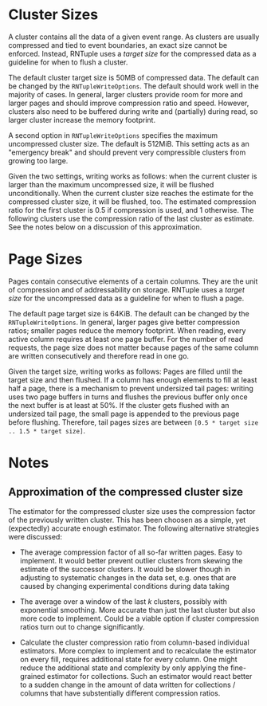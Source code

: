 Cluster Sizes
=============

A cluster contains all the data of a given event range.
As clusters are usually compressed and tied to event boundaries, an exact size cannot be enforced.
Instead, RNTuple uses a *target size* for the compressed data as a guideline for when to flush a cluster.

The default cluster target size is 50MB of compressed data.
The default can be changed by the `RNTupleWriteOptions`.
The default should work well in the majority of cases.
In general, larger clusters provide room for more and larger pages and should improve compression ratio and speed.
However, clusters also need to be buffered during write and (partially) during read,
so larger cluster increase the memory footprint.

A second option in `RNTupleWriteOptions` specifies the maximum uncompressed cluster size.
The default is 512MiB.
This setting acts as an "emergency break" and should prevent very compressible clusters from growing too large.

Given the two settings, writing works as follows:
when the current cluster is larger than the maximum uncompressed size, it will be flushed unconditionally.
When the current cluster size reaches the estimate for the compressed cluster size, it will be flushed, too.
The estimated compression ratio for the first cluster is 0.5 if compression is used, and 1 otherwise.
The following clusters use the compression ratio of the last cluster as estimate.
See the notes below on a discussion of this approximation.


Page Sizes
==========

Pages contain consecutive elements of a certain columns.
They are the unit of compression and of addressability on storage.
RNTuple uses a *target size* for the uncompressed data as a guideline for when to flush a page.

The default page target size is 64KiB.
The default can be changed by the `RNTupleWriteOptions`.
In general, larger pages give better compression ratios; smaller pages reduce the memory footprint.
When reading, every active column requires at least one page buffer.
For the number of read requests, the page size does not matter
because pages of the same column are written consecutively and therefore read in one go.

Given the target size, writing works as follows:
Pages are filled until the target size and then flushed.
If a column has enough elements to fill at least half a page, there is a mechanism to prevent undersized tail pages:
writing uses two page buffers in turns and flushes the previous buffer only once the next buffer is at least at 50%.
If the cluster gets flushed with an undersized tail page,
the small page is appended to the previous page before flushing.
Therefore, tail pages sizes are between `[0.5 * target size .. 1.5 * target size]`.


Notes
=====

Approximation of the compressed cluster size
--------------------------------------------

The estimator for the compressed cluster size uses the compression factor of the previously written cluster.
This has been choosen as a simple, yet (expectedly) accurate enough estimator.
The following alternative strategies were discussed:

  - The average compression factor of all so-far written pages.
    Easy to implement.
    It would better prevent outlier clusters from skewing the estimate of the successor clusters.
    It would be slower though in adjusting to systematic changes in the data set,
    e.g. ones that are caused by changing experimental conditions during data taking

  - The average over a window of the last $k$ clusters, possibly with exponential smoothing.
    More accurate than just the last cluster but also more code to implement.
    Could be a viable option if cluster compression ratios turn out to change significantly.

  - Calculate the cluster compression ratio from column-based individual estimators.
    More complex to implement and to recalculate the estimator on every fill,
    requires additional state for every column.
    One might reduce the additional state and complexity by only applying the fine-grained estimator for collections.
    Such an estimator would react better to a sudden change in the amount of data written for collections / columns
    that have substentially different compression ratios.
